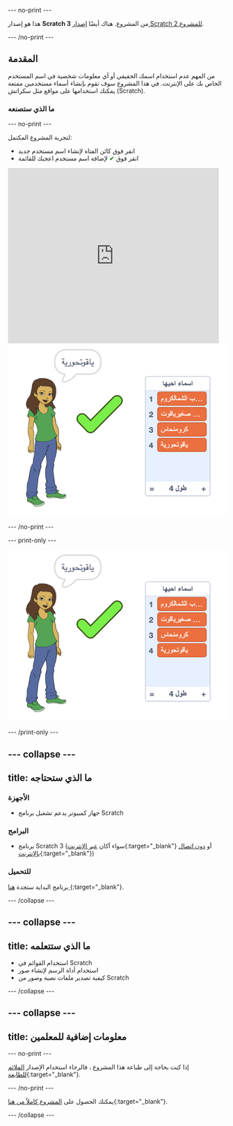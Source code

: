 --- no-print ---

هذا هو إصدار **Scratch 3** من المشروع. هناك أيضًا [إصدار Scratch 2 للمشروع](https://projects.raspberrypi.org/ar-SA/projects/username-generator-scratch2).

--- /no-print ---

## المقدمة

من المهم عدم استخدام اسمك الحقيقي أو أي معلومات شخصية في اسم المستخدم الخاص بك على الإنترنت. في هذا المشروع سوف تقوم بإنشاء أسماء مستخدمين ممتعة يمكنك استخدامها على مواقع مثل سكراتش (Scratch).

### ما الذي ستصنعه

--- no-print ---

لتجربة المشروع المكتمل:

- انقر فوق كائن الفتاة لإنشاء اسم مستخدم جديد
- انقر فوق <span style="color: green;">✔</span> لإضافة اسم مستخدم اعجبك للقائمة

<div class="scratch-preview">
  <iframe allowtransparency="true" width="485" height="402" src="https://scratch.mit.edu/projects/embed/408402285/?autostart=false" frameborder="0" scrolling="no"></iframe>
  <img src="images/usernames-final.png">
</div>

--- /no-print ---

--- print-only ---

![المشروع كامل](images/usernames-final.png)

--- /print-only ---

--- collapse ---
---
title: ما الذي ستحتاجه
---

### الأجهزة

- جهاز كمبيوتر يدعم تشغيل برنامج Scratch

### البرامج

- برنامج Scratch 3 (سواء أكان [عبر الإنترنت](https://rpf.io/scratchon){:target="_blank"} أو [دون اتصال بالإنترنت](https://rpf.io/scratchoff){:target="_blank"})

### للتحميل

برنامج البداية ستجدة [هنا ](https://rpf.io/p/ar-SA/username-generator-go){:target="_blank"}.

--- /collapse ---

--- collapse ---
---
title: ما الذي ستتعلمه
---

- استخدام القوائم في Scratch
- استخدام أداة الرسم لإنشاء صور
- كيفية تصدير ملفات نصية وصور من Scratch

--- /collapse ---

--- collapse ---
---
title: معلومات إضافية للمعلمين
---

--- no-print ---

إذا كنت بحاجة إلى طباعة هذا المشروع ، فالرجاء استخدام الإصدار [الملائم للطابعة](https://projects.raspberrypi.org/ar-SA/projects/username-generator/print){:target="_blank"}.

--- /no-print ---

يمكنك الحصول على [المشروع كاملاً من هنا](https://rpf.io/p/ar-SA/username-generator-get){:target="_blank"}.

--- /collapse ---
